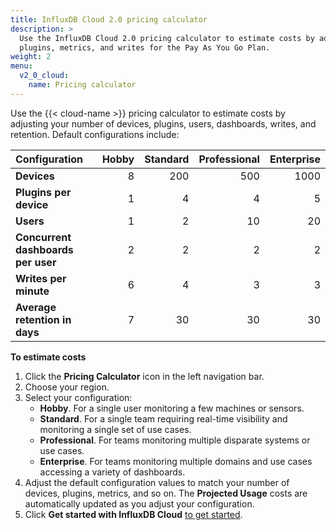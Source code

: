 ```yaml
---
title: InfluxDB Cloud 2.0 pricing calculator
description: >
  Use the InfluxDB Cloud 2.0 pricing calculator to estimate costs by adjusting the number of devices, 
  plugins, metrics, and writes for the Pay As You Go Plan.
weight: 2
menu:
  v2_0_cloud:
    name: Pricing calculator
---
```


Use the {{< cloud-name >}} pricing calculator to estimate costs by adjusting your number of devices,
  plugins, users, dashboards, writes, and retention. Default configurations include:

| Configuration                      | Hobby  | Standard | Professional | Enterprise |
|:-----------------------------------|-------:|---------:|-------------:|-----------:|
| **Devices**                        |  8     |   200    |     500      |   1000     |
| **Plugins per device**             |  1     |     4    |       4      |      5     |  
| **Users**                          |  1     |     2    |      10      |     20     |
| **Concurrent dashboards per user** |  2     |     2    |       2      |      2     |
| **Writes per minute**              |  6     |     4    |       3      |      3     |
| **Average retention in days**      |  7     |    30    |      30      |     30     |

**To estimate costs** 

1. Click the **Pricing Calculator** icon in the left navigation bar.
2. Choose your region.
2. Select your configuration:
   - **Hobby**. For a single user monitoring a few machines or sensors.
   - **Standard**. For a single team requiring real-time visibility and monitoring a single set of use cases.
   - **Professional**. For teams monitoring multiple disparate systems or use cases.
   - **Enterprise**. For teams monitoring multiple domains and use cases accessing a variety of dashboards.
3. Adjust the default configuration values to match your number of devices, plugins, metrics, and so on. The **Projected Usage** costs are automatically updated as you adjust your configuration.
4. Click **Get started with InfluxDB Cloud** [to get started](https://v2.docs.influxdata.com/v2.0/cloud/get-started/).

